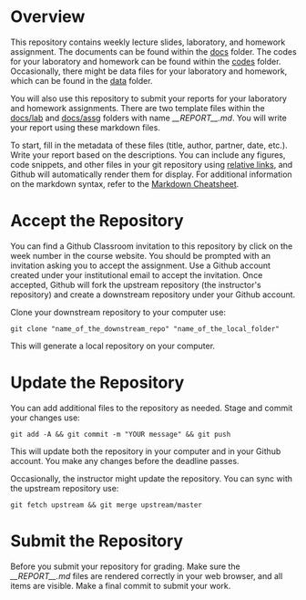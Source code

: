 # Overview
This repository contains weekly lecture slides, laboratory, and homework assignment. The documents can be found within the [docs](./docs) folder. The codes for your laboratory and homework can be found within the [codes](./codes) folder. Occasionally, there might be data files for your laboratory and homework, which can be found in the [data](./data) folder.

You will also use this repository to submit your reports for your laboratory and homework assignments. There are two template files within the [docs/lab](./docs/lab/) and [docs/assg](./docs/assg/) folders with name *\_\_REPORT\_\_.md*. You will write your report using these markdown files. 

To start, fill in the metadata of these files (title, author, partner, date, etc.). Write your report based on the descriptions. You can include any figures, code snippets, and other files in your git repository using [relative links](https://github.com/mark-anders/relative-image-url), and Github will automatically render them for display. For additional information on the markdown syntax, refer to the [Markdown Cheatsheet](https://github.com/adam-p/markdown-here/wiki/Markdown-Cheatsheet).

# Accept the Repository
You can find a Github Classroom invitation to this repository by click on the week number in the course website. You should be prompted with an invitation asking you to accept the assignment. Use a Github account created under your institutional email to accept the invitation. Once accepted, Github will fork the upstream repository (the instructor's repository) and create a downstream repository under your Github account.

Clone your downstream repository to your computer use:

```
git clone "name_of_the_downstream_repo" "name_of_the_local_folder"
```

This will generate a local repository on your computer. 

# Update the Repository

You can add additional files to the repository as needed. Stage and commit your changes use:

```
git add -A && git commit -m "YOUR message" && git push
```

This will update both the repository in your computer and in your Github account. You make any changes before the deadline passes.

Occasionally, the instructor might update the repository. You can sync with the upstream repository use:

```
git fetch upstream && git merge upstream/master
```

# Submit the Repository
Before you submit your repository for grading. Make sure the *\_\_REPORT\_\_.md* files are rendered correctly in your web browser, and all items are visible. Make a final commit to submit your work.

